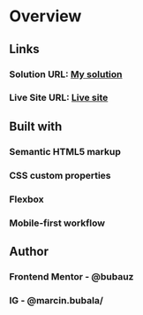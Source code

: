 <h1>Overview</h1>
<h2>Links</h2>
<h3>Solution URL: <a href="https://www.frontendmentor.io/challenges/product-preview-card-component-GO7UmttRfa/hub">My solution</a></h3>
<h3>Live Site URL: <a href="https://effortless-snickerdoodle-116f61.netlify.app/">Live site</a></h3>
<h2>Built with</h2>
<h3>Semantic HTML5 markup</h3>
<h3>CSS custom properties</h3>
<h3>Flexbox</h3>
<h3>Mobile-first workflow</h3>
<h2>Author</h2>
<h3>Frontend Mentor - @bubauz</h3>
<h3>IG - @marcin.bubala/<h3>

